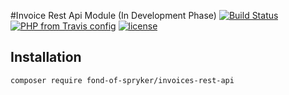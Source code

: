 #Invoice Rest Api Module (In Development Phase)
[![Build Status](https://travis-ci.org/fond-of/spryker-invoices-rest-api.svg?branch=master)](https://travis-ci.org/fond-of/spryker-invoices-rest-api)
[![PHP from Travis config](https://img.shields.io/travis/php-v/symfony/symfony.svg)](https://php.net/)
[![license](https://img.shields.io/github/license/mashape/apistatus.svg)](https://packagist.org/packages/fond-of-spryker/invoices-rest-api)

## Installation

```
composer require fond-of-spryker/invoices-rest-api
```
